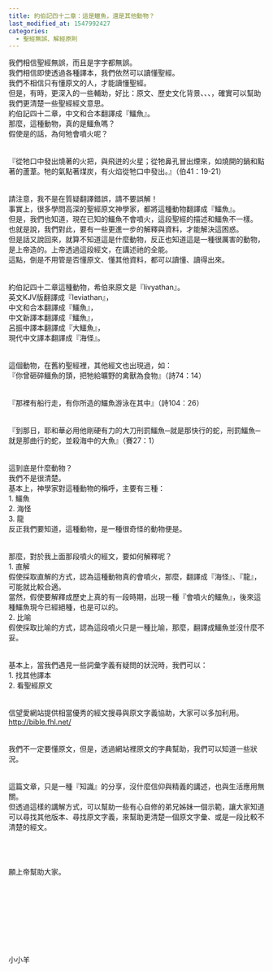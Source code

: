 ```yaml
---
title: 約伯記四十二章：這是鱷魚，還是其他動物？
last_modified_at: 1547992427
categories:
  - 聖經無誤、解經原則
---
```


我們相信聖經無誤，而且是字字都無誤。<br>我們相信即使透過各種譯本，我們依然可以讀懂聖經。<br>我們不相信只有懂原文的人，才能讀懂聖經。<br>但是，有時，更深入的一些輔助，好比：原文、歷史文化背景、、、，確實可以幫助我們更清楚一些聖經經文意思。<br><!--more-->約伯記四十二章，中文和合本翻譯成『鱷魚』。<br>那麼，這種動物，真的是鱷魚嗎？<br>假使是的話，為何牠會噴火呢？<br><br><br>『從牠口中發出燒著的火把，與飛迸的火星；從牠鼻孔冒出煙來，如燒開的鍋和點著的蘆葦。牠的氣點著煤炭，有火焰從牠口中發出。』（伯41：19-21）<br><br><br>請注意，我不是在質疑翻譯錯誤，請不要誤解！<br>事實上，很多學問高深的聖經原文神學家，都將這種動物翻譯成『鱷魚』。<br>但是，我們也知道，現在已知的鱷魚不會噴火，這段聖經的描述和鱷魚不一樣。<br>也就是說，我們對此，要有一些更進一步的解釋與資料，才能解決這困惑。<br>但是話又說回來，就算不知道這是什麼動物，反正也知道這是一種很厲害的動物，是上帝造的。上帝透過這段經文，在講述祂的全能。<br>這點，倒是不用管是否懂原文、懂其他資料，都可以讀懂、讀得出來。<br><br><br>約伯記四十二章這種動物，希伯來原文是『livyathan』。<br>英文KJV版翻譯成『leviathan』，<br>中文和合本翻譯成『鱷魚』，<br>中文新譯本翻譯成『鱷魚』，<br>呂振中譯本翻譯成『大鱷魚』，<br>現代中文譯本翻譯成『海怪』。<br><br><br>這個動物，在舊約聖經裡，其他經文也出現過，如：<br>『你曾砸碎鱷魚的頭，把牠給曠野的禽獸為食物』（詩74：14）<br><br><br>『那裡有船行走，有你所造的鱷魚游泳在其中』（詩104：26）<br><br><br>『到那日，耶和華必用他剛硬有力的大刀刑罰鱷魚─就是那快行的蛇，刑罰鱷魚─就是那曲行的蛇，並殺海中的大魚』（賽27：1）<br><br><br>這到底是什麼動物？<br>我們不是很清楚。<br>基本上，神學家對這種動物的稱呼，主要有三種：<br>1.	鱷魚<br>2.	海怪<br>3.	龍<br>反正我們要知道，這種動物，是一種很奇怪的動物便是。<br><br><br>那麼，對於我上面那段噴火的經文，要如何解釋呢？<br>1.	直解<br>假使採取直解的方式，認為這種動物真的會噴火，那麼，翻譯成『海怪』、『龍』，可能就比較合適。<br>當然，假使要解釋成歷史上真的有一段時期，出現一種『會噴火的鱷魚』，後來這種鱷魚現今已經絕種，也是可以的。<br>2.	比喻<br>假使採取比喻的方式，認為這段噴火只是一種比喻，那麼，翻譯成鱷魚並沒什麼不妥。<br><br><br>基本上，當我們遇見一些詞彙字義有疑問的狀況時，我們可以：<br>1.	找其他譯本<br>2.	看聖經原文<br><br><br>信望愛網站提供相當優秀的經文搜尋與原文字義協助，大家可以多加利用。<br>http://bible.fhl.net/<br><br><br>我們不一定要懂原文，但是，透過網站裡原文的字典幫助，我們可以知道一些狀況。<br><br><br>這篇文章，只是一種『知識』的分享，沒什麼信仰與精義的講述，也與生活應用無關。<br>但透過這樣的講解方式，可以幫助一些有心自修的弟兄姊妹一個示範，讓大家知道可以尋找其他版本、尋找原文字義，來幫助更清楚一個原文字彙、或是一段比較不清楚的經文。<br><br><br><br><br>願上帝幫助大家。<br><br><br><br><br><br><br><br><br><br>小小羊<br>
